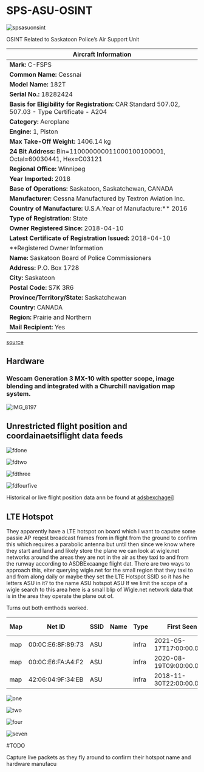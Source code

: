# SPS-ASU-OSINT

![spsasuonsint](IMG/spsasuosint.png)

OSINT Related to Saskatoon Police’s Air Support Unit

| Aircraft Information                                                                          |
|--------------------------------------------------------------------------------------------------|
| **Mark:** C-FSPS                                                                                    |
| **Common Name:** Cessnai                                                                            |
| **Model Name:** 182T                                                                                |
| **Serial No.:** 18282424                                                                            |
| **Basis for Eligibility for Registration:** CAR Standard 507.02, 507.03 - Type Certificate - A204   |
| **Category:** Aeroplane                                                                             |
| **Engine:** 1, Piston                                                                               |
| **Max Take-Off Weight:** 1406.14 kg                                                                 |
| **24 Bit Address:** Bin=110000000011000100100001, Octal=60030441, Hex=C03121                        |
| **Regional Office:** Winnipeg                                                                       |
| **Year Imported:** 2018                                                                             |
| **Base of Operations:** Saskatoon, Saskatchewan, CANADA                                             |
| **Manufacturer:** Cessna Manufactured by Textron Aviation Inc.                                      |
| **Country of Manufacture:** U.S.A.Year of Manufacture:** 2016                                        |
| **Type of Registration:** State                                                                     |
| **Owner Registered Since:** 2018-04-10                                                              |
| **Latest Certificate of Registration Issued:** 2018-04-10                                           |
| **Registered Owner Information                                                                     |
| **Name:** Saskatoon Board of Police Commissioners                                                   |
| **Address:** P.O. Box 1728                                                                          |
| **City:** Saskatoon                                                                                 |
| **Postal Code:** S7K 3R6                                                                            |
| **Province/Territory/State:** Saskatchewan
| **Country:** CANADA                                                                                 |
| **Region:** Prairie and Northern                                                                    |
| **Mail Recipient:** Yes                                                                             |

[source](https://wwwapps.tc.gc.ca/Saf-Sec-Sur/2/CCARCS-RIACC/ADet.aspx?id=531479&rfr=RchSimp.aspx])

## Hardware 

### Wescam Generation 3 MX-10 with spotter scope, image blending and integrated with a Churchill navigation map system.

![IMG_8197](https://github.com/Bedrovelsen/SPS-ASU-OSINT/assets/868085/687ab70d-991d-41e5-8d5c-218fd5646b8c)


## Unrestricted flight position and coordainaetsiflight data feeds

![fdone](IMG/fdone.png)

![fdtwo](IMG/fdtwo.png)

![fdthree](IMG/fdthree.png)

![fdfourfive](IMG/fdfour.png)


Historical or live flight position data ann be found at [adsbexchagei](https://globe.adsbexchange.com/?icao=c03121)]

## LTE Hotspot

They apparently have a LTE hotspot on board which I want to caputre some passie AP reqest broadcast frames from in flight from the ground to confirm this which requires a parabolic antenna but until then since we know where they start and land and likely store the plane we can look at wigle.net networks around the areas they are not in the air as they taxi to and from the runway according to ASDBExcaange flight dat. There are two ways to approach this, eiter querying wigle.net for the small region that they taxi to and from along daily or maybe they set the LTE Hotspot SSID so it has he letters ASU in it? to the name ASU hotspot ASU If we limit the scope of a wigle search to this area here is a small blip of Wigle.net network data that is in the area they operate the plane out of.

Turns out both emthods worked. 

| Map | Net ID            | SSID | Name | Type  | First Seen               | Most Recently            | Crypto | Est. Lat    | Est. Long     | Channel | Bcn Int. | QoS | Found by Me | Free | Pay | Comment |   |
|-----|-------------------|------|------|-------|--------------------------|--------------------------|--------|-------------|---------------|---------|----------|-----|-------------|------|-----|---------|---|
| map | 00:0C:E6:8F:89:73 | ASU  |      | infra | 2021-05-17T17:00:00.000Z | 2021-05-17T19:00:00.000Z | #      | 52.16537476 | -106.68710327 | 44      | 0        | 0   |             |      |     |         |   |
| map | 00:0C:E6:FA:A4:F2 | ASU  |      | infra | 2020-08-19T09:00:00.000Z | 2021-05-17T19:00:00.000Z | #      | 52.16562653 | -106.6869278  | 6       | 0        | 2   |             |      |     |         |   |
| map | 42:06:04:9F:34:EB | ASU  |      | infra | 2018-11-30T22:00:00.000Z | 2018-12-08T22:00:00.000Z | #      | 52.13396835 | -106.66700745 | 6       | 0        | 0   |             |      |     |         |   |


![one](IMG/one.png)

![two](IMG/two.png)

![four](IMG/three.png)

![seven](IMG/four.png)


#TODO 

Capture live packets as they fly around to  confirm their hotspot name and hardware manufacu 
